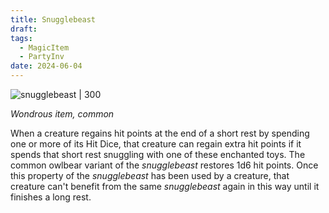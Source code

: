 ```yaml
---
title: Snugglebeast
draft: 
tags:
  - MagicItem
  - PartyInv
date: 2024-06-04
---
```



![snugglebeast | 300](https://raw.githubusercontent.com/TheGiddyLimit/homebrew/master/_img/TGS1/Snugglebeast-Owlbear.webp)  

*Wondrous item, common*

When a creature regains hit points at the end of a short rest by spending one or more of its Hit Dice, that creature can regain extra hit points if it spends that short rest snuggling with one of these enchanted toys. The common owlbear variant of the _snugglebeast_ restores 1d6 hit points. Once this property of the _snugglebeast_ has been used by a creature, that creature can't benefit from the same _snugglebeast_ again in this way until it finishes a long rest.

